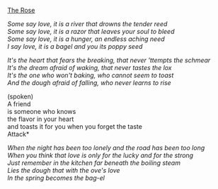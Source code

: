 [The Rose](https://www.youtube.com/watch?v=oiiXDcmDctg)

*Some say love, it is a river that drowns the tender reed*  
*Some say love, it is a razor that leaves your soul to bleed*  
*Some say love, it is a hunger, an endless aching need*  
*I say love, it is a bagel and you its poppy seed*  

*It's the heart that fears the breaking, that never 'ttempts the schmear*  
*It's the dream afraid of waking, that never tastes the lox*  
*It's the one who won't baking, who cannot seem to toast*  
*And the dough afraid of falling, who never learns to rise*  

(spoken)  
A friend  
is someone who knows  
the flavor in your heart  
and toasts it for you when you forget the taste  
Attack*  

*When the night has been too lonely and the road has been too long*  
*When you think that love is only for the lucky and for the strong*  
*Just remember in the kitchen far beneath the boiling steam*  
*Lies the dough that with the ove's love*  
*In the spring becomes the bag-el*  
